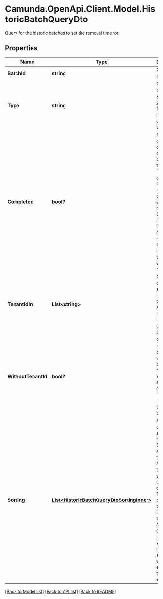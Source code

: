 # Camunda.OpenApi.Client.Model.HistoricBatchQueryDto
Query for the historic batches to set the removal time for.

## Properties

Name | Type | Description | Notes
------------ | ------------- | ------------- | -------------
**BatchId** | **string** | Filter by batch id. | [optional] 
**Type** | **string** | Filter by batch type. See the [User Guide](https://docs.camunda.org/manual/7.21/user-guide/process-engine/batch/#creating-a-batch) for more information about batch types. | [optional] 
**Completed** | **bool?** |  Filter completed or not completed batches. If the value is &#x60;true&#x60;, only completed batches, i.e., end time is set, are returned. Otherwise, if the value is &#x60;false&#x60;, only running batches, i.e., end time is null, are returned. | [optional] 
**TenantIdIn** | **List&lt;string&gt;** | Filter by a comma-separated list of tenant ids. A batch matches if it has one of the given tenant ids. | [optional] 
**WithoutTenantId** | **bool?** | Only include batches which belong to no tenant. Value can effectively only be &#x60;true&#x60;, as &#x60;false&#x60; is the default behavior. | [optional] 
**Sorting** | [**List&lt;HistoricBatchQueryDtoSortingInner&gt;**](HistoricBatchQueryDtoSortingInner.md) | An array of criteria to sort the result by. Each element of the array is                        an object that specifies one ordering. The position in the array                        identifies the rank of an ordering, i.e., whether it is primary, secondary,                        etc. Has no effect for the &#x60;/count&#x60; endpoint | [optional] 

[[Back to Model list]](../README.md#documentation-for-models) [[Back to API list]](../README.md#documentation-for-api-endpoints) [[Back to README]](../README.md)

